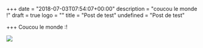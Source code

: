 +++
date = "2018-07-03T07:54:07+00:00"
description = "coucou le monde !"
draft = true
logo = ""
title = "Post de test"
undefined = "Post de test"

+++
Coucou  le monde :!

![](/uploads/8294-JP-Tridon-PC.Bressan.jpg)